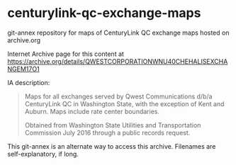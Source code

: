 # centurylink-qc-exchange-maps
git-annex repository for maps of CenturyLink QC exchange maps hosted on archive.org

Internet Archive page for this content at https://archive.org/details/QWESTCORPORATIONWNU40CHEHALISEXCHANGEM17O1

IA description:

>Maps for all exchanges served by Qwest Communications d/b/a CenturyLink QC in Washington State, with the exception of Kent and Auburn. Maps include rate center boundaries.
>
>Obtained from Washington State Utilities and Transportation Commission July 2016 through a public records request.

This git-annex is an alternate way to access this archive. Filenames are self-explanatory, if long.

